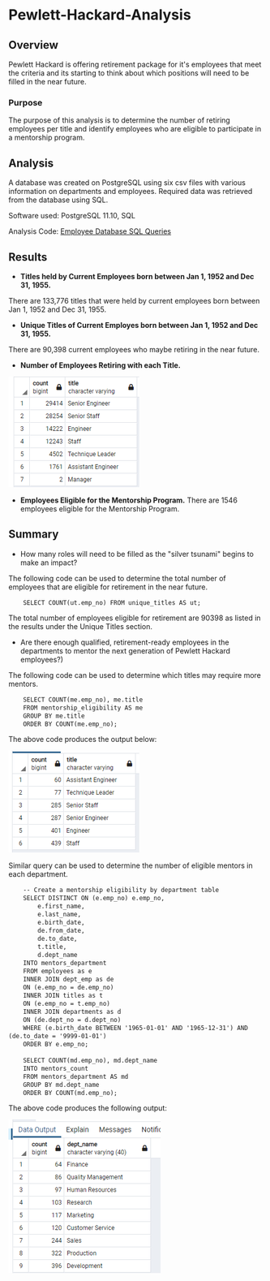 # Pewlett-Hackard-Analysis

## Overview
Pewlett Hackard is offering retirement package for it's employees that meet the criteria and its starting to think about which positions will need to be filled in the near future. 

### Purpose
The purpose of this analysis is to determine the number of retiring employees per title and identify employees who are eligible to participate in a mentorship program. 

## Analysis

A database was created on PostgreSQL using six csv files with various information on departments and employees. Required data was retrieved from the database using SQL.

Software used: PostgreSQL 11.10, SQL

Analysis Code: [Employee Database SQL Queries](Queries/Employee_Database_challenge.sql)

## Results

- **Titles held by Current Employees born between Jan 1, 1952 and Dec 31, 1955.**

There are 133,776 titles that were held by current employees born between Jan 1, 1952 and Dec 31, 1955. 

- **Unique Titles of Current Employes born between Jan 1, 1952 and Dec 31, 1955.**

There are 90,398 current employees who maybe retiring in the near future. 

- **Number of Employees Retiring with each Title.**

![Number of Retiring Employees with each title](Images/retiring_titles.png)

- **Employees Eligible for the Mentorship Program.**
There are 1546 employees eligible for the Mentorship Program. 


## Summary
[//]: <> ( The summary addresses the two questions and contains two additional queries or tables that may provide more insight. 
Provide high-level responses to the following questions, then provide two additional queries or tables that may provide more insight into the upcoming "silver tsunami."
How many roles will need to be filled as the "silver tsunami" begins to make an impact?
Are there enough qualified, retirement-ready employees in the departments to mentor the next generation of Pewlett Hackard employees?)

- How many roles will need to be filled as the "silver tsunami" begins to make an impact?

The following code can be used to determine the total number of employees that are eligible for retirement in the near future. 

        SELECT COUNT(ut.emp_no) FROM unique_titles AS ut;
        
The total number of employees eligible for retirement are 90398 as listed in the results under the Unique Titles section. 

- Are there enough qualified, retirement-ready employees in the departments to mentor the next generation of Pewlett Hackard employees?)

The following code can be used to determine which titles may require more mentors. 

        SELECT COUNT(me.emp_no), me.title
        FROM mentorship_eligibility AS me
        GROUP BY me.title
        ORDER BY COUNT(me.emp_no);
    
The above code produces the output below:

![Table Example](Images/Query_Example.PNG)

Similar query can be used to determine the number of eligible mentors in each department. 

        -- Create a mentorship eligibility by department table 
        SELECT DISTINCT ON (e.emp_no) e.emp_no, 
            e.first_name, 
            e.last_name, 
            e.birth_date,
            de.from_date, 
            de.to_date, 
            t.title, 
            d.dept_name
        INTO mentors_department
        FROM employees as e
        INNER JOIN dept_emp as de
        ON (e.emp_no = de.emp_no)
        INNER JOIN titles as t
        ON (e.emp_no = t.emp_no)
        INNER JOIN departments as d
        ON (de.dept_no = d.dept_no)
        WHERE (e.birth_date BETWEEN '1965-01-01' AND '1965-12-31') AND (de.to_date = '9999-01-01')
        ORDER BY e.emp_no;

        SELECT COUNT(md.emp_no), md.dept_name
        INTO mentors_count
        FROM mentors_department AS md
        GROUP BY md.dept_name
        ORDER BY COUNT(md.emp_no);

The above code produces the following output:

![Mentorship Eligibility by Departments](Images/Query_Example2.PNG)

